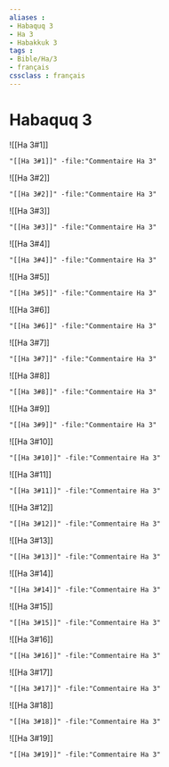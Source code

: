 ```yaml
---
aliases : 
- Habaquq 3
- Ha 3
- Habakkuk 3
tags : 
- Bible/Ha/3
- français
cssclass : français
---
```


# Habaquq 3

![[Ha 3#1]]

```query
"[[Ha 3#1]]" -file:"Commentaire Ha 3"
```

![[Ha 3#2]]

```query
"[[Ha 3#2]]" -file:"Commentaire Ha 3"
```

![[Ha 3#3]]

```query
"[[Ha 3#3]]" -file:"Commentaire Ha 3"
```

![[Ha 3#4]]

```query
"[[Ha 3#4]]" -file:"Commentaire Ha 3"
```

![[Ha 3#5]]

```query
"[[Ha 3#5]]" -file:"Commentaire Ha 3"
```

![[Ha 3#6]]

```query
"[[Ha 3#6]]" -file:"Commentaire Ha 3"
```

![[Ha 3#7]]

```query
"[[Ha 3#7]]" -file:"Commentaire Ha 3"
```

![[Ha 3#8]]

```query
"[[Ha 3#8]]" -file:"Commentaire Ha 3"
```

![[Ha 3#9]]

```query
"[[Ha 3#9]]" -file:"Commentaire Ha 3"
```

![[Ha 3#10]]

```query
"[[Ha 3#10]]" -file:"Commentaire Ha 3"
```

![[Ha 3#11]]

```query
"[[Ha 3#11]]" -file:"Commentaire Ha 3"
```

![[Ha 3#12]]

```query
"[[Ha 3#12]]" -file:"Commentaire Ha 3"
```

![[Ha 3#13]]

```query
"[[Ha 3#13]]" -file:"Commentaire Ha 3"
```

![[Ha 3#14]]

```query
"[[Ha 3#14]]" -file:"Commentaire Ha 3"
```

![[Ha 3#15]]

```query
"[[Ha 3#15]]" -file:"Commentaire Ha 3"
```

![[Ha 3#16]]

```query
"[[Ha 3#16]]" -file:"Commentaire Ha 3"
```

![[Ha 3#17]]

```query
"[[Ha 3#17]]" -file:"Commentaire Ha 3"
```

![[Ha 3#18]]

```query
"[[Ha 3#18]]" -file:"Commentaire Ha 3"
```

![[Ha 3#19]]

```query
"[[Ha 3#19]]" -file:"Commentaire Ha 3"
```

